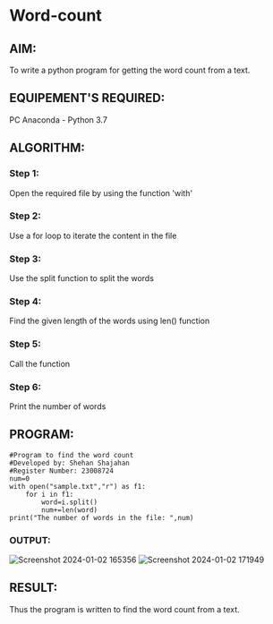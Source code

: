 # Word-count
## AIM:
To write a python program for getting the word count from a text.
## EQUIPEMENT'S REQUIRED: 
PC
Anaconda - Python 3.7
## ALGORITHM: 
### Step 1:
Open the required file by using the function 'with'
### Step 2: 
Use a for loop to iterate the content in the file
### Step 3: 
Use the split function to split the words
### Step 4:  
Find the given length of the words using len() function
### Step 5: 
Call the function
### Step 6: 
Print the number of words
## PROGRAM:
```
#Program to find the word count
#Developed by: Shehan Shajahan
#Register Number: 23008724
num=0
with open("sample.txt","r") as f1:
    for i in f1:
        word=i.split()
        num+=len(word)
print("The number of words in the file: ",num)
```
### OUTPUT:
![Screenshot 2024-01-02 165356](https://github.com/shehanshajahan/Word-count/assets/139317389/be871b44-4d47-432a-8580-68537094c5a8)
![Screenshot 2024-01-02 171949](https://github.com/shehanshajahan/Word-count/assets/139317389/a216e8c1-7def-46ae-9f70-50d7495acf55)
## RESULT:
Thus the program is written to find the word count from a text.
